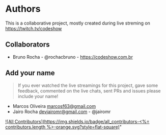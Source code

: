 # Authors

This is a collaborative project, mostly created during live streming on https://twitch.tv/codeshow

## Collaborators

- Bruno Rocha - @rochacbruno - https://codeshow.com.br


## Add your name

> If you ever watched the live streamings for this project, gave some feedback, commented on the live chats, sent PRs and issues please include your name!


- Marcos Oliveira <marcosf63@gmail.com>
- Jairo Rocha <devjairomr@gmail.com> - @jairomr


[![All Contributors](https://img.shields.io/badge/all_contributors-<%= contributors.length %>-orange.svg?style=flat-square)](#contributors)"
